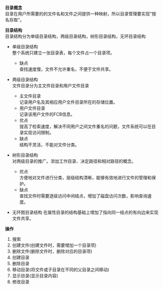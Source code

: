 **目录概念**  
目录在用户所需要的的文件名和文件之间提供一种映射，所以目录管理要实现"按名存取"。   

**目录结构**  
目录结构分为单级目录结构，两级目录结构，树形目录结构，无环目录结构  
- 单级目录结构  
    整个系统只建立一张目录表，每个文件占一个目录项。  
    - 缺点  
        查找速度慢，文件不允许重名，不便于文件共享。  

- 两级目录结构  
    文件目录分为主文件目录和用户文件目录  
    - 主文件目录  
    记录用户名及其相应用户文件目录所在的存储位置。  
    - 用户文件目录  
    记录该用户文件的FCB信息。  
    - 优点  
    提高了检索速度，解决不同用户之间文件重名的问题，文件系统可以在目录实现访问限制。  
    - 缺点  
    结构不灵活，不能对文件分类。  

- 树形目录结构  
对两级目录的推广。添加工作目录、决定路径和相对路径的概念。  
    - 优点  
    方便地对文件进行分类，层级结构清晰，能够有效地进行文件的管理和保护。  
    - 缺点  
    查找文件时需要逐级访问中间结点，增加了磁盘访问次数，影响查询速度。  

- 无环图目录结构
在属性目录的结构基础上增加了指向同一结点的有向边来实现文件共享。  

**操作**  
1. 搜索
2. 创建文件(创建文件时，需要增加一个目录项)
3. 删除文件(删除文件时，删除对应的目录项)  
4. 创建目录
5. 删除目录  
6. 移动目录(将文件或子目录在不同的父目录之间移动)
7. 显示目录(显示目录内容)
8. 修改目录